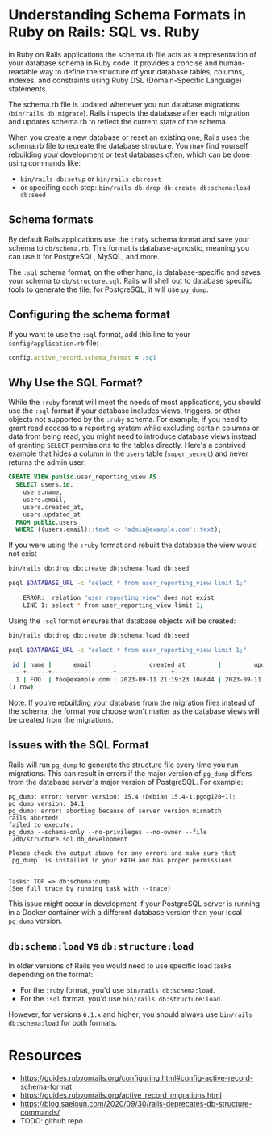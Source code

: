 # Understanding Schema Formats in Ruby on Rails: SQL vs. Ruby

In Ruby on Rails applications the schema.rb file acts as a representation of your database schema in Ruby code.
It provides a concise and human-readable way to define the structure of your database tables, columns, indexes, and constraints using Ruby DSL (Domain-Specific Language) statements.

The schema.rb file is updated whenever you run database migrations (`bin/rails db:migrate`).
Rails inspects the database after each migration and updates schema.rb to reflect the current state of the schema.

When you create a new database or reset an existing one, Rails uses the schema.rb file to recreate the database structure. You may find yourself rebuilding your development or test databases often, which can be done using commands like:

- `bin/rails db:setup` or `bin/rails db:reset`
- or specifing each step: `bin/rails db:drop db:create db:schema:load db:seed`

## Schema formats

By default Rails applications use the `:ruby` schema format and save your schema to `db/schema.rb`.
This format is database-agnostic, meaning you can use it for PostgreSQL, MySQL, and more.

The `:sql` schema format, on the other hand, is database-specific and saves your schema to `db/structure.sql`.
Rails will shell out to database specific tools to generate the file; for PostgreSQL, it will use `pg_dump`.

## Configuring the schema format

If you want to use the `:sql` format, add this line to your `config/application.rb` file:

```rb
config.active_record.schema_format = :sql
```

## Why Use the SQL Format?

While the `:ruby` format will meet the needs of most applications,
you should use the `:sql` format if your database includes views, triggers, or other objects not supported by the `:ruby` schema.
For example, if you need to grant read access to a reporting system while excluding certain columns or data from being read, you might need to introduce database views instead of granting `SELECT` permissions to the tables directly. Here's a contrived example that hides a column in the `users` table (`super_secret`) and never returns the admin user:

```sql
CREATE VIEW public.user_reporting_view AS
  SELECT users.id,
    users.name,
    users.email,
    users.created_at,
    users.updated_at
  FROM public.users
  WHERE ((users.email)::text <> 'admin@example.com'::text);
```

If you were using the `:ruby` format and rebuilt the database the view would not exist

```sh
bin/rails db:drop db:create db:schema:load db:seed

psql $DATABASE_URL -c "select * from user_reporting_view limit 1;"

    ERROR:  relation "user_reporting_view" does not exist
    LINE 1: select * from user_reporting_view limit 1;
```

Using the `:sql` format ensures that database objects will be created:

```sh
bin/rails db:drop db:create db:schema:load db:seed

psql $DATABASE_URL -c "select * from user_reporting_view limit 1;"

 id | name |      email      |         created_at         |         updated_at
----+------+-----------------+---------------+----------------------------+-----------
  1 | FOO  | foo@example.com | 2023-09-11 21:19:23.104644 | 2023-09-11 21:19:23.104644
(1 row)
```

Note: If you're rebuilding your database from the migration files instead of the schema, the format you choose won't matter as the database views will be created from the migrations.

## Issues with the SQL Format

Rails will run `pg_dump` to generate the structure file every time you run migrations. This can result in errors if the major version of `pg_dump` differs from the database server's major version of PostgreSQL. For example:

```
pg_dump: error: server version: 15.4 (Debian 15.4-1.pgdg120+1); pg_dump version: 14.1
pg_dump: error: aborting because of server version mismatch
rails aborted!
failed to execute:
pg_dump --schema-only --no-privileges --no-owner --file ./db/structure.sql db_development

Please check the output above for any errors and make sure that `pg_dump` is installed in your PATH and has proper permissions.


Tasks: TOP => db:schema:dump
(See full trace by running task with --trace)
```

This issue might occur in development if your PostgreSQL server is running in a Docker container with a different database version than your local `pg_dump` version.

## `db:schema:load` vs `db:structure:load`

In older versions of Rails you would need to use specific load tasks depending on the format:

- For the `:ruby` format, you'd use `bin/rails db:schema:load`.
- For the `:sql` format, you'd use `bin/rails db:structure:load`.

However, for versions `6.1.x` and higher, you should always use `bin/rails db:schema:load` for both formats.

# Resources

- https://guides.rubyonrails.org/configuring.html#config-active-record-schema-format
- https://guides.rubyonrails.org/active_record_migrations.html
- https://blog.saeloun.com/2020/09/30/rails-deprecates-db-structure-commands/
- TODO: github repo
